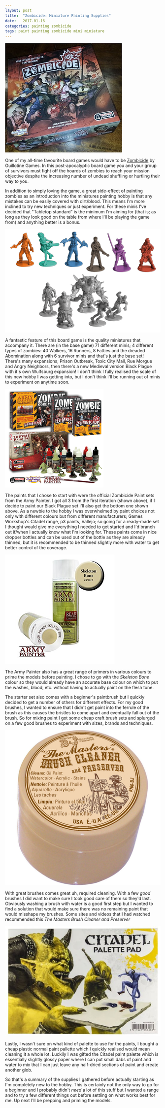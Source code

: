 ```yaml
---
layout: post
title:  "Zombicide: Miniature Painting Supplies"
date:   2017-01-16
categories: painting zombicide
tags: paint painting zombicide mini miniature
---
```


![Zombicide Board Game](/images/zombicide/zombicide_box.jpg)

One of my all-time favourite board games would have to be [Zombicide](https://zombicide.com/en/) by Guillotine Games. In this post-apocalyptic board game you and your group of survivors must fight off the hoards of zombies to reach your mission objective despite the increasing number of undead shuffling or hurtling their way to you. 

<!--more-->

In addition to simply loving the game, a great side-effect of painting zombies as an introduction into the miniatures painting hobby is that any mistakes can be easily covered with dirt/blood. This means I'm more inclined to try new techniques or just experiment. For these minis I've decided that "Tabletop standard" is the minimum I'm aiming for (that is; as long as they look good on the table from where I'll be playing the game from) and anything better is a bonus.

![Zombicide Miniatures](/images/zombicide/zombicide_minis.png)

A fantastic feature of this board game is the quality miniatures that accompany it. There are (in the base game) 71 different minis; 4 different types of zombies: 40 Walkers, 16 Runners, 8 Fatties and the dreaded Abomination along with 6 survivor minis and that's just the base set! There's many expansions; Prison Outbreak, Toxic City Mall, Rue Morgue and Angry Neighbors, then there's a new Medieval version Black Plague with it's own Wulfsburg expansion! I don't think I fully realised the scale of this new hobby I was getting into, but I don't think I'll be running out of minis to experiment on anytime soon.

![The Army Painter: Zombicide](/images/zombicide/all_zombicide_paints.png)

The paints that I chose to start with were the official Zombicide Paint sets from the Army Painter. I got all 3 from the first iteration (shown above), if I decide to paint our Black Plague set I'll also get the bottom one shown above. As a newbie to the hobby I was overwhelmed by paint choices not only with different colours but from different manufacturers; Games Workshop's Citadel range, p3 paints, Vallejo; so going for a ready-made set I thought would give me everything I needed to get started and I'd branch out if/when I actually know what I'm looking for. These paints come in nice dropper bottles and can be used out of the bottle as they are already thinned, but it is recommended to be thinned slightly more with water to get better control of the coverage. 

![The Army Painter: Skeleton Bone](/images/zombicide/primer.jpg)

The Army Painter also has a great range of primers in various colours to prime the models before painting. I chose to go with the _Skeleton Bone_ colour so they would already have an accurate base colour on which to put the washes, blood, etc. without having to actually paint on the flesh tone.

The starter set also comes with a beginner's paintbrush but I quickly decided to get a number of others for different effects. For my good brushes, I wanted to ensure that I didn't get paint into the ferrule of the brush as this causes the bristles to come apart and eventually fall out of the brush. So for mixing paint I got some cheap craft brush sets and splurged on a few good brushes to experiment with sizes, brands and techniques.

![The Masters Brush Cleaner and Preserver](/images/zombicide/brush_cleaner.jpg)

With great brushes comes great uh, required cleaning. With a few *good* brushes I did want to make sure I took good care of them so they'd last. Obviously washing a brush with water is a good first step but I wanted to find a solution that would make sure there was no remaining paint that would misshape my brushes. Some sites and videos that I had watched recommended this _The Masters Brush Cleaner and Preserver_

![Citadel Palette Pad](/images/zombicide/citadel_palette_pad.jpg)

Lastly, I wasn't sure on what kind of palette to use for the paints, I bought a cheap plastic normal paint pallette which I quickly realised would mean cleaning it a whole lot. Luckily I was gifted the Citadel paint palette which is essentially slightly glossy paper where I can put small dabs of paint and water to mix that I can just leave any half-dried sections of paint and create another glob.

So that's a summary of the supplies I gathered before actually starting as I'm completely new to the hobby. This is certainly not the only way to go for a beginner and I probably didn't *need* a lot of this stuff but I wanted a range and to try a few different things out before settling on what works best for me. Up next I'll be prepping and priming the models.

